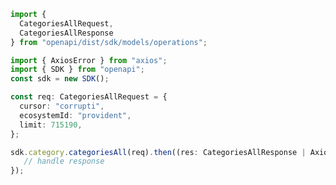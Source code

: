 <!-- Start SDK Example Usage -->
```typescript
import {
  CategoriesAllRequest,
  CategoriesAllResponse
} from "openapi/dist/sdk/models/operations";

import { AxiosError } from "axios";
import { SDK } from "openapi";
const sdk = new SDK();

const req: CategoriesAllRequest = {
  cursor: "corrupti",
  ecosystemId: "provident",
  limit: 715190,
};

sdk.category.categoriesAll(req).then((res: CategoriesAllResponse | AxiosError) => {
   // handle response
});
```
<!-- End SDK Example Usage -->